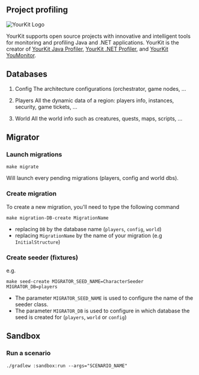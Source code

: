 ## Project profiling
![YourKit Logo](https://www.yourkit.com/images/yklogo.png)

YourKit supports open source projects with innovative and intelligent tools
for monitoring and profiling Java and .NET applications.
YourKit is the creator of <a href="https://www.yourkit.com/java/profiler/">YourKit Java Profiler</a>,
<a href="https://www.yourkit.com/dotnet-profiler/">YourKit .NET Profiler</a>,
and <a href="https://www.yourkit.com/youmonitor/">YourKit YouMonitor</a>.

## Databases
1. Config
The architecture configurations (orchestrator, game nodes, ...

2. Players
All the dynamic data of a region: players info, instances, security, game tickets, ...

3. World
All the world info such as creatures, quests, maps, scripts, ...

## Migrator
### Launch migrations
```shell
make migrate
```
Will launch every pending migrations (players, config and world dbs).
### Create migration
To create a new migration, you'll need to type the following command
```shell
make migration-DB-create MigrationName
```
 - replacing `DB` by the database name (`players`, `config`, `world`) 
 - replacing `MigrationName` by the name of your migration (e.g `InitialStructure`)

### Create seeder (fixtures)
e.g.
```shell
make seed-create MIGRATOR_SEED_NAME=CharacterSeeder MIGRATOR_DB=players
```
 - The parameter `MIGRATOR_SEED_NAME` is used to configure the name of the seeder class.
 - The parameter `MIGRATOR_DB` is used to configure in which database the seed is created for (`players`, `world` or `config`)

## Sandbox
### Run a scenario
```shell
./gradlew :sandbox:run --args="SCENARIO_NAME"
```